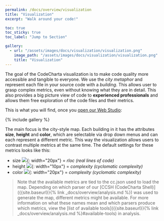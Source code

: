 ```yaml
---
permalink: /docs/overview/visualization
title: "Visualization"
excerpt: "Walk around your code!"

toc: true
toc_sticky: true
toc_label: "Jump to Section"

gallery:
  - url: "/assets/images/docs/visualization/visualization.png"
    image_path: "/assets/images/docs/visualization/visualization.png"
    title: "Visualization"
---
```


The goal of the CodeCharta visualization is to make code quality more accessible and tangible to everyone. We use the _city metaphor_ and represent each file in your source code with a _building_. This allows user to grasp complex metrics, even without knowing what they are in detail. This also provides a big picture view of code to **experienced professionals** and allows them free exploration of the code files and their metrics.

This is what you will find, once you [open our Web Studio]({{site.web_visualization_link}}):

{% include gallery %}

The main focus is the city-style map. Each building in it has the attributes **size**, **height** and **color**, which are selectable via drop down menus and can each represent a different metric. This way the visualization allows users to contrast multiple metrics at the same time. The default settings for these metrics looks like this:

- size ![]({{site.baseurl}}/assets/images/vendor/fontawesome/arrows-alt-solid.svg){: width="20px"} = _rloc (real lines of code)_
- height ![]({{site.baseurl}}/assets/images/vendor/fontawesome/arrows-alt-v-solid.svg){: width="10px"} = _complexity (cyclomatic complexity)_
- color ![]({{site.baseurl}}/assets/images/vendor/fontawesome/paint-brush-solid.svg){: width="20px"} = _complexity (cyclomatic complexity)_

> Note that the available metrics are tied to the cc.json used to load the map. Depending on which parser of our [CCSH (CodeCharta Shell)]({{site.baseurl}}{% link _docs/overview/analysis.md %}) was used to generate the map, different metrics might be available.
> For more information on what these names mean and which parsers produce which metrics, view the [list of available tools]({{site.baseurl}}{% link _docs/overview/analysis.md %}#available-tools) in analysis.
